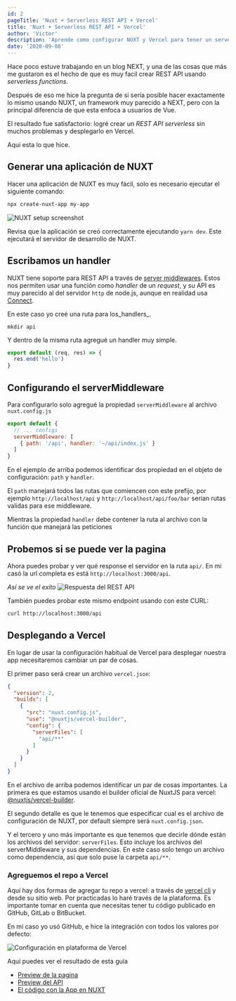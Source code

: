 ```yaml
---
id: 2
pageTitle: 'Nuxt + Serverless REST API + Vercel'
title: 'Nuxt + Serverless REST API + Vercel'
author: 'Victor'
description: 'Aprende como configurar NUXT y Vercel para tener un serverless REST API en tu app.'
date: '2020-09-08'
---
```



Hace poco estuve trabajando en un blog NEXT, y una de las cosas que más me gustaron es el hecho de que es muy facil  crear REST API usando _serverless functions_.

Después de eso me hice la pregunta de si sería posible hacer exactamente lo mismo usando NUXT, un framework muy parecido a NEXT, pero con la principal diferencia de que esta enfoca a usuarios de Vue.

El resultado fue satisfactorio: logré crear un _REST API_ _serverless_ sin muchos problemas y desplegarlo en Vercel.

Aqui esta lo que hice.

## Generar una aplicación de NUXT
Hacer una aplicación de NUXT es muy fácil, solo es necesario ejecutar el siguiente comando:
``` sh
npx create-nuxt-app my-app
```

![NUXT setup screenshot](/nuxt-serverless-rest-api-vercel/nuxt-setup.png)

Revisa que la aplicación se creó correctamente ejecutando `yarn dev`. Este ejecutará el servidor de desarrollo de NUXT.

## Escribamos un handler
NUXT tiene soporte para REST API a través de [server middlewares](https://nuxtjs.org/guides/configuration-glossary/configuration-servermiddleware).
Estos nos permiten usar una función como _handler_ de un _request_, y su API es muy parecido al del servidor `http` de node.js, aunque en realidad usa [Connect](https://github.com/senchalabs/connect#appusefn).

En este caso yo creé una ruta para los_handlers_.
```
mkdir api
```

Y dentro de la misma ruta agregué un handler muy simple.
``` js
export default (req, res) => {
  res.end('hello')
}
```


## Configurando el serverMiddleware
Para configurarlo solo agregué la propiedad `serverMiddleware` al archivo `nuxt.config.js`
``` js
export default {
  // ... configs
  serverMiddleware: [
    { path: '/api', handler: '~/api/index.js' }
  ]
}
```

En el ejemplo de arriba podemos identificar dos propiedad en el objeto de configuración: `path` y `handler`.

El `path` manejará todos las rutas que comiencen con este prefijo, por ejemplo `http://localhost/api` y `http://localhost/api/foo/bar` serían rutas validas para ese middleware.

Mientras la propiedad `handler` debe contener la ruta al archivo con la función que manejará las peticiones

## Probemos si se puede ver la pagina
Ahora puedes probar y ver qué response el servidor en la ruta `api/`. En mi casó la url completa es está `http://localhost:3000/api`.

_Así se ve el exito_
![Respuesta del REST API](/nuxt-serverless-rest-api-vercel/rest-api-response.png)

También puedes probar este mismo endpoint usando con este CURL:
``` sh
curl http://localhost:3000/api
```

## Desplegando a Vercel
En lugar de usar la configuración habitual de Vercel para desplegar nuestra app necesitaremos cambiar un par de cosas.

El primer paso será crear un archivo `vercel.json`:
``` json
{
  "version": 2,
  "builds": [
    {
      "src": "nuxt.config.js",
      "use": "@nuxtjs/vercel-builder",
      "config": {
        "serverFiles": [
          "api/**"
        ]
      }
    }
  ]
}
```

En el archivo de arriba podemos identificar un par de cosas importantes. La primera es que estamos usando el builder oficial de NuxtJS para vercel: [@nuxtjs/vercel-builder](https://github.com/nuxt/vercel-builder).

El segundo detalle es que le tenemos que especificar cual es el archivo de configuración de NUXT, por default siempre será `nuxt.config.json`.

Y el tercero y uno más importante es que tenemos que decirle dónde están los archivos del servidor: `serverFiles`. Esto incluye los archivos del serverMiddleware y sus dependencias. En este caso solo tengo un archivo como dependencia, así que solo puse la carpeta `api/**`.

### Agreguemos el repo a Vercel
Aquí hay dos formas de agregar tu repo a vercel: a través de [vercel cli](https://vercel.com/download) y desde su sitio web. Por practicadas lo haré través de la plataforma. Es importante tomar en cuenta que necesitas tener tu código publicado en GitHub, GitLab o BitBucket.

En mi caso yo usó GitHub, e hice la integración con todos los valores por defecto:

![Configuración en plataforma de Vercel](/nuxt-serverless-rest-api-vercel/vercel-platform-config.png)

Aquí puedes ver el resultado de esta guía
* [Preview de la pagina](https://my-nuxt-app-one.vercel.app)
* [Preview del API](https://my-nuxt-app-one.vercel.app/api)
* [El código con la App en NUXT](https://github.com/vicmars5/my-app)
